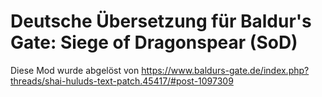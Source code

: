 # Deutsche Übersetzung für Baldur's Gate: Siege of Dragonspear (SoD)

Diese Mod wurde abgelöst von https://www.baldurs-gate.de/index.php?threads/shai-huluds-text-patch.45417/#post-1097309

